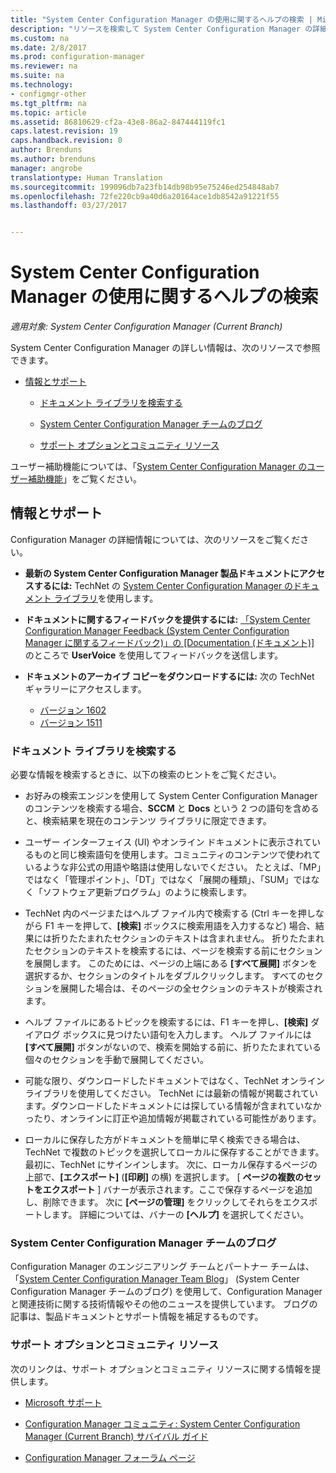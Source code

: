 ```yaml
---
title: "System Center Configuration Manager の使用に関するヘルプの検索 | Microsoft Docs"
description: "リソースを検索して System Center Configuration Manager の詳細情報を参照します。"
ms.custom: na
ms.date: 2/8/2017
ms.prod: configuration-manager
ms.reviewer: na
ms.suite: na
ms.technology:
- configmgr-other
ms.tgt_pltfrm: na
ms.topic: article
ms.assetid: 86810629-cf2a-43e8-86a2-847444119fc1
caps.latest.revision: 19
caps.handback.revision: 0
author: Brenduns
ms.author: brenduns
manager: angrobe
translationtype: Human Translation
ms.sourcegitcommit: 199096db7a23fb14db98b95e75246ed254848ab7
ms.openlocfilehash: 72fe220cb9a40d6a20164ace1db8542a91221f55
ms.lasthandoff: 03/27/2017


---
```

# <a name="find-help-for-using-system-center-configuration-manager"></a>System Center Configuration Manager の使用に関するヘルプの検索

*適用対象: System Center Configuration Manager (Current Branch)*

System Center Configuration Manager の詳しい情報は、次のリソースで参照できます。  

-   [情報とサポート](#bkmk_Info)  

    -   [ドキュメント ライブラリを検索する](#BKMK_SearchTips)  

    -   [System Center Configuration Manager チームのブログ](#BKMK_ProductGroupBlog)  
    -   [サポート オプションとコミュニティ リソース](#BKMK_SupportOptions)

  ユーザー補助機能については、「[System Center Configuration Manager のユーザー補助機能](../../core/understand/accessibility-features.md)」をご覧ください。

##  <a name="bkmk_Info"></a> 情報とサポート  
 Configuration Manager の詳細情報については、次のリソースをご覧ください。  

-   **最新の System Center Configuration Manager 製品ドキュメントにアクセスするには:** TechNet の [System Center Configuration Manager のドキュメント ライブラリ](http://go.microsoft.com/fwlink/p/?LinkId=691974)を使用します。

-   **ドキュメントに関するフィードバックを提供するには:** [「System Center Configuration Manager Feedback (System Center Configuration Manager に関するフィードバック)」の [Documentation (ドキュメント)]](https://configurationmanager.uservoice.com/forums/300492-ideas/category/112371-documentation) のところで **UserVoice** を使用してフィードバックを送信します。  

-   **ドキュメントのアーカイブ コピーをダウンロードするには:** 次の TechNet ギャラリーにアクセスします。

    - [バージョン 1602](https://gallery.technet.microsoft.com/documentation-for-system-ea90eaf1)
    - [バージョン 1511](https://gallery.technet.microsoft.com/documentation-for-system-ea90eaf1)

###  <a name="BKMK_SearchTips"></a> ドキュメント ライブラリを検索する  
 必要な情報を検索するときに、以下の検索のヒントをご覧ください。  

-   お好みの検索エンジンを使用して System Center Configuration Manager のコンテンツを検索する場合、**SCCM** と **Docs** という 2 つの語句を含めると、検索結果を現在のコンテンツ ライブラリに限定できます。

-   ユーザー インターフェイス (UI) やオンライン ドキュメントに表示されているものと同じ検索語句を使用します。コミュニティのコンテンツで使われているような非公式の用語や略語は使用しないでください。 たとえば、「MP」ではなく「管理ポイント」、「DT」ではなく「展開の種類」、「SUM」ではなく「ソフトウェア更新プログラム」のように検索します。  

-   TechNet 内のページまたはヘルプ ファイル内で検索する (Ctrl キーを押しながら F1 キーを押して、**[検索]** ボックスに検索用語を入力するなど) 場合、結果には折りたたまれたセクションのテキストは含まれません。 折りたたまれたセクションのテキストを検索するには、ページを検索する前にセクションを展開します。 このためには、ページの上端にある **[すべて展開]** ボタンを選択するか、セクションのタイトルをダブルクリックします。 すべてのセクションを展開した場合は、そのページの全セクションのテキストが検索されます。  

-   ヘルプ ファイルにあるトピックを検索するには、F1 キーを押し、**[検索]** ダイアログ ボックスに見つけたい語句を入力します。 ヘルプ ファイルには **[すべて展開]** ボタンがないので、検索を開始する前に、折りたたまれている個々のセクションを手動で展開してください。  

-   可能な限り、ダウンロードしたドキュメントではなく、TechNet オンライン ライブラリを使用してください。 TechNet には最新の情報が掲載されています。ダウンロードしたドキュメントには探している情報が含まれていなかったり、オンラインに訂正や追加情報が掲載されている可能性があります。  

-   ローカルに保存した方がドキュメントを簡単に早く検索できる場合は、TechNet で複数のトピックを選択してローカルに保存することができます。 最初に、TechNet にサインインします。 次に、ローカル保存するページの上部で、**[エクスポート]** (**[印刷]** の横) を選択します。 [ **ページの複数のセットをエクスポート** ] バナーが表示されます。ここで保存するページを追加し、削除できます。 次に **[ページの管理]** をクリックしてそれらをエクスポートします。 詳細については、バナーの **[ヘルプ]** を選択してください。  

###  <a name="BKMK_ProductGroupBlog"></a> System Center Configuration Manager チームのブログ  
 Configuration Manager のエンジニアリング チームとパートナー チームは、「[System Center Configuration Manager Team Blog](http://go.microsoft.com/fwlink/?LinkId=191941)」 (System Center Configuration Manager チームのブログ) を使用して、Configuration Manager と関連技術に関する技術情報やその他のニュースを提供しています。 ブログの記事は、製品ドキュメントとサポート情報を補足するものです。  

###  <a name="BKMK_SupportOptions"></a> サポート オプションとコミュニティ リソース  
 次のリンクは、サポート オプションとコミュニティ リソースに関する情報を提供します。  

-   [Microsoft サポート](http://go.microsoft.com/fwlink/?LinkId=243064)  

-   [Configuration Manager コミュニティ: System Center Configuration Manager (Current Branch) サバイバル ガイド](http://social.technet.microsoft.com/wiki/contents/articles/33035.system-center-configuration-manager-current-branch-survival-guide.aspx )  

-   [Configuration Manager フォーラム ページ](https://social.technet.microsoft.com/Forums/en-US/home?category=ConfigMgrCB)  

